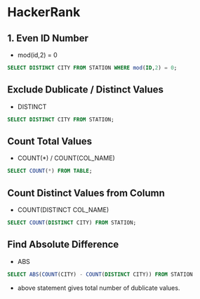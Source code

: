 # HackerRank

## 1. Even ID Number

- mod(id,2) = 0

```sql
SELECT DISTINCT CITY FROM STATION WHERE mod(ID,2) = 0;
```

## Exclude Dublicate / Distinct Values

- DISTINCT

```sql
SELECT DISTINCT CITY FROM STATION;
```

## Count Total Values

- COUNT(*) / COUNT(COL_NAME) 

```sql
SELECT COUNT(*) FROM TABLE;
```

## Count Distinct Values from Column

- COUNT(DISTINCT COL_NAME)

```sql
SELECT COUNT(DISTINCT CITY) FROM STATION;
```

## Find Absolute Difference

- ABS

```sql
SELECT ABS(COUNT(CITY) - COUNT(DISTINCT CITY)) FROM STATION
```

- above statement gives total number of dublicate values.

